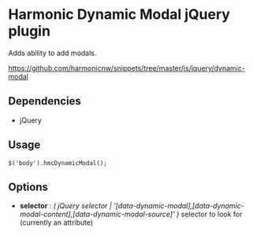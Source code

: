 # Harmonic Dynamic Modal jQuery plugin

Adds ability to add modals.

https://github.com/harmonicnw/snippets/tree/master/js/jquery/dynamic-modal

## Dependencies

* jQuery

## Usage
```
$('body').hmcDynamicModal();
```

## Options

* **selector** : *( jQuery selector | '[data-dynamic-modal],[data-dynamic-modal-content],[data-dynamic-modal-source]' )* selector to look for (currently an attribute)
